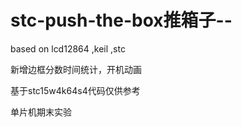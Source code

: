 # stc-push-the-box推箱子--
based on lcd12864 ,keil ,stc 

新增边框分数时间统计，开机动画

基于stc15w4k64s4代码仅供参考



单片机期末实验
